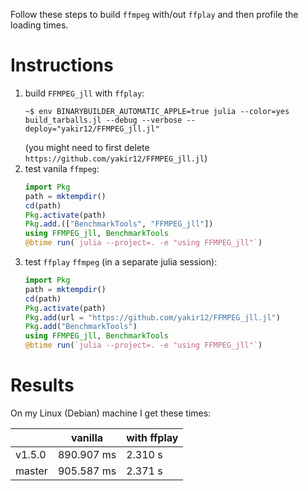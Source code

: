 Follow these steps to build `ffmpeg` with/out `ffplay` and then profile the loading times.

# Instructions
1. build `FFMPEG_jll` with `ffplay`:
   ```
   ~$ env BINARYBUILDER_AUTOMATIC_APPLE=true julia --color=yes build_tarballs.jl --debug --verbose --deploy="yakir12/FFMPEG_jll.jl"
   ```
   (you might need to first delete `https://github.com/yakir12/FFMPEG_jll.jl`)
2. test vanila `ffmpeg`:
   ```julia
   import Pkg
   path = mktempdir()
   cd(path)
   Pkg.activate(path)
   Pkg.add.(["BenchmarkTools", "FFMPEG_jll"])
   using FFMPEG_jll, BenchmarkTools
   @btime run(`julia --project=. -e "using FFMPEG_jll"`)
   ```
3. test `ffplay` `ffmpeg` (in a separate julia session):
   ```julia
   import Pkg
   path = mktempdir()
   cd(path)
   Pkg.activate(path)
   Pkg.add(url = "https://github.com/yakir12/FFMPEG_jll.jl")
   Pkg.add("BenchmarkTools")
   using FFMPEG_jll, BenchmarkTools
   @btime run(`julia --project=. -e "using FFMPEG_jll"`)
   ```

# Results

On my Linux (Debian) machine I get these times:

|        |  vanilla	    | with ffplay |
|--------|--------------|-------------|
| v1.5.0 |  890.907 ms  | 2.310 s     |
| master |  905.587 ms  | 2.371 s     |


